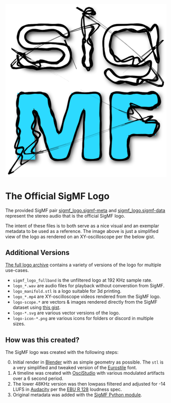 <p align="center"><img src="sigmf_logo.svg" alt="Rendered SigMF Logo"/></p>

# The Official SigMF Logo

The provided SigMF pair [sigmf_logo.sigmf-meta](sigmf_logo.sigmf-meta) and [sigmf_logo.sigmf-data](sigmf_logo.sigmf-data) represent the stereo audio that is the official SigMF logo.

The intent of these files is to both serve as a nice visual and an exemplar metadata to be used as a reference. The image above is just a simplified view of the logo as rendered on an XY-oscilloscope per the below gist.

## Additional Versions

[The full logo archive](https://github.com/gnuradio/SigMF/wiki/logo/sigmf_logo_files.zip) contains a variety of versions of the logo for multiple use-cases.

* `sigmf_logo_fullband` is the unfiltered logo at 192 KHz sample rate.
* `logo_*.wav` are audio files for playback without converstion from SigMF.
* `logo_manifold.stl` is a logo suitable for 3d printing.
* `logo_*.mp4` are XY-oscilloscope videos rendered from the SigMF logo.
* `logo-scope.*` are vectors & images rendered directly from the SigMF dataset using [this gist](https://gist.github.com/Teque5/3a377440916506fb2ac46a9f47251da4i).
* `logo-*.svg` are various vector versions of the logo.
* `logo-icon-*.png` are various icons for folders or discord in multiple sizes.

## How was this created?

The SigMF logo was created with the following steps:

0) Initial render in [Blender](https://www.blender.org/) with as simple geometry as possible. The `stl` is a very simplified and tweaked version of the [Eurostile](https://en.wikipedia.org/wiki/Eurostile) font.
1) A timeline was created with [OsciStudio](https://oscilloscopemusic.com/oscistudio.php) with various modulated artifacts over a 6 second period.
2) The lower 48KHz version was then lowpass filtered and adjusted for -14 LUFS in [Audacity](https://www.audacityteam.org/) per the [EBU R 128](https://en.wikipedia.org/wiki/EBU_R_128) loudness spec.
3) Original metadata was added with the [SigMF Python module](https://github.com/gnuradio/SigMF).

